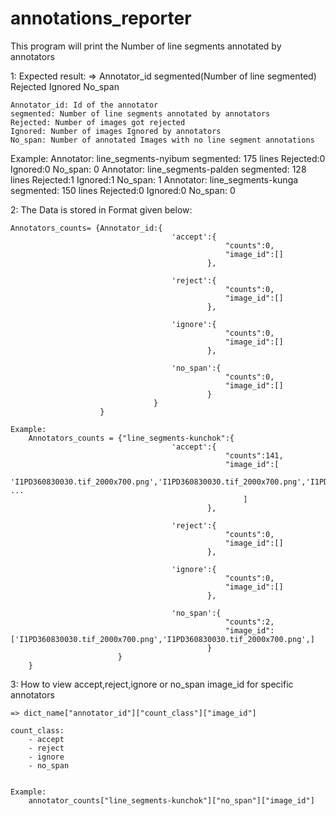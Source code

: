 # annotations_reporter

This program will print the Number of line segments annotated by annotators


1: Expected result:
=> Annotator_id     segmented(Number of line segmented)    Rejected    Ignored   No_span   

    Annotator_id: Id of the annotator
    segmented: Number of line segments annotated by annotators
    Rejected: Number of images got rejected
    Ignored: Number of images Ignored by annotators
    No_span: Number of annotated Images with no line segment annotations

Example: 
Annotator: line_segments-nyibum   segmented: 175 lines   Rejected:0    Ignored:0   No_span: 0
Annotator: line_segments-palden   segmented: 128 lines   Rejected:1    Ignored:1   No_span: 1
Annotator: line_segments-kunga   segmented: 150 lines   Rejected:0    Ignored:0   No_span: 0


2: The Data is stored in Format given below:

    Annotators_counts= {Annotator_id:{
                                        'accept':{
                                                    "counts":0,
                                                    "image_id":[]
                                                },

                                        'reject':{
                                                    "counts":0,
                                                    "image_id":[]
                                                },

                                        'ignore':{  
                                                    "counts":0,
                                                    "image_id":[]
                                                },

                                        'no_span':{ 
                                                    "counts":0,
                                                    "image_id":[]
                                                } 
                                    }
                        }
    
    Example:
        Annotators_counts = {"line_segments-kunchok":{
                                        'accept':{
                                                    "counts":141,
                                                    "image_id":[
                                                        'I1PD360830030.tif_2000x700.png','I1PD360830030.tif_2000x700.png','I1PD360830030.tif_2000x700.png','I1PD360830030.tif_2000x700.png','I1PD360830030.tif_2000x700.png','I1PD360830030.tif_2000x700.png','I1PD360830030.tif_2000x700.png','I1PD360830030.tif_2000x700.png','I1PD360830030.tif_2000x700.png', ...
                                                        ]
                                                },

                                        'reject':{
                                                    "counts":0,
                                                    "image_id":[]
                                                },

                                        'ignore':{  
                                                    "counts":0,
                                                    "image_id":[]
                                                },

                                        'no_span':{ 
                                                    "counts":2,
                                                    "image_id":['I1PD360830030.tif_2000x700.png','I1PD360830030.tif_2000x700.png',]
                                                } 
                            }
        }

3: How to view accept,reject,ignore or no_span image_id for specific annotators 

    => dict_name["annotator_id"]["count_class"]["image_id"]

    count_class:
        - accept
        - reject
        - ignore
        - no_span


    Example:  
        annotator_counts["line_segments-kunchok"]["no_span"]["image_id"]


